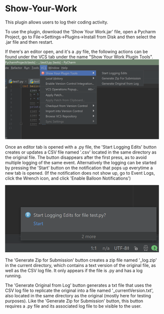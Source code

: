 # Show-Your-Work
This plugin allows users to log their coding activity.

To use the plugin, download the 'Show Your Work.jar' file, open a Pycharm Project, go to File->Settings->Plugins->Install from Disk and then select the .jar file and then restart.

If there's an editor open, and it's a .py file, the following actions can be found under the VCS tab under the name "Show Your Work Plugin Tools".
![Screenshot of IDE with plugin installed](locationOfPluginTools.png)

Once an editor tab is opened with a .py file, the 'Start Logging Edits' button creates or updates a CSV file named '.csv' located in the same directory as the original file. The button disappears after the first press, as to avoid multiple logging of the same event. Alternatively the logging can be started by pressing the 'Start' button on the notification that pops up everytime a new tab is opened. (If the notification does not show up, go to Event Logs, click the Wrench icon, and click 'Enable Balloon Notifications')

![Notification to start logging](notification.PNG)

The 'Generate Zip for Submission' button creates a zip file named '_log.zip' in the current directory, which contains a text version of the original file, as well as the CSV log file. It only appears if the file is .py and has a log running.

The 'Generate Original from Log' button generates a txt file that uses the CSV log file to replicate the original into a file named '_currentVersion.txt', also located in the same directory as the original (mostly here for testing purposes). Like the 'Generate Zip for Submission' button, this button requires a .py file and its associated log file to be visible to the user.